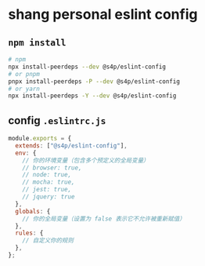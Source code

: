 # shang personal eslint config

## `npm install`

```bash
# npm
npx install-peerdeps --dev @s4p/eslint-config
# or pnpm
pnpx install-peerdeps -P --dev @s4p/eslint-config
# or yarn
npx install-peerdeps -Y --dev @s4p/eslint-config
```

## config `.eslintrc.js`

```js
module.exports = {
  extends: ["@s4p/eslint-config"],
  env: {
    // 你的环境变量（包含多个预定义的全局变量）
    // browser: true,
    // node: true,
    // mocha: true,
    // jest: true,
    // jquery: true
  },
  globals: {
    // 你的全局变量（设置为 false 表示它不允许被重新赋值）
  },
  rules: {
    // 自定义你的规则
  },
};
```
